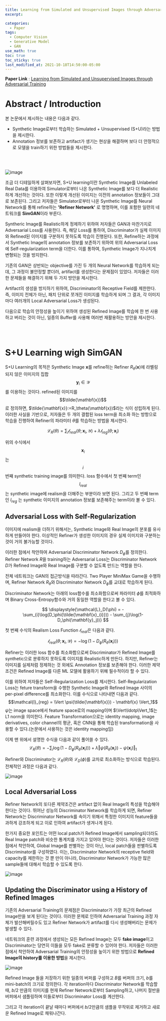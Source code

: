 ```yaml
---
title: Learning from Simulated and Unsupervised Images through Adversarial Training
excerpt:

categories:
  - Paper
tags:
  - Computer Vision
  - Generative Model
  - GAN
use_math: true
toc: true
toc_sticky: true
last_modified_at: 2021-10-18T14:50:00-05:00
---
```


**Paper Link** : [Learning from Simulated and Unsupervised Images through Adversarial Training](https://arxiv.org/pdf/1612.07828v2.pdf)

# Abstract / Introduction

본 논문에서 제시하는 내용은 다음과 같다. 
* Synthetic Image로부터 학습하는 Simulated + Unsupervised (S+U)라는 방법을 제시한다.
* Annotation 정보를 보존하고 artifact가 생기는 현상을 해결하며 보다 더 안정적으로 모델을 train하기 위한 방법들을 제시한다.
<br>
<br/>

![image](https://user-images.githubusercontent.com/25663769/137478156-41e2a761-ee24-476c-8047-3e2a55962c3d.png)

조금 더 디테일하게 살펴보자면, S+U learning이란 Synthetic Image를 Unlabeled Real Data를 이용하여 Simulator로부터 나온 Synthetic Image를 보다 더 Realistic하게 개선하는 것이다. 또한 이렇게 개선된 이미지는 이전의 annotation 정보들이 그대로 보존된다. 그리고 저자들은 Simulator로부터 나온 Synthetic Image를 Neural Network를 통해 refine하는 **'Refiner Network'** 로 명명하며, 이를 포함한 일련의 네트워크를 **SimGAN**이라 부른다.

Syntheric Image를 Realistic하게 정제하기 위하여 저자들은 GAN과 마찬가지로 Adversarial Loss를 사용한다. 즉, 해당 Loss를 통하여, Discriminator가 실제 이미지와 Refined된 이미지를 구분하지 못하도록 학습이 진행된다. 또한, Refine하는 과정에서 Synthetic Image의 annotation 정보를 보존하기 위하여 위의 Adversarial Loss에 Self-regularization term을 더한다. 이를 통하여, Synthetic Image가 지나치게 변형되는 것을 방지한다.

기존의 GAN은 상반되는 objective를 가진 두 개의 Neural Network를 학습하게 되는데, 그 과정이 불안정할 뿐더러, artifact를 생성한다는 문제점이 있었다. 저자들은 이러한 문제들을 해결하기 위해 두 가지 방안을 제시한다. 

Artifact의 생성을 방지하기 위하여, Discriminator의 Receptive Field를 제한한다. 즉, 이미지 전체가 아닌, 패치 단위로 쪼개진 이미지를 학습하게 되며 그 결과, 각 이미지마다 여러개의 Local Adversarial Loss가 생성된다. 

다음으로 학습의 안정성을 높이기 위하여 생성된 Refined Image를 학습에 한 번 사용하고 버리는 것이 아닌, 일종의 Buffer를 사용해 여러번 재활용하는 방안을 제시한다.

<br>
<br/>
 
# S+U Learning wigh SimGAN

S+U Learning의 목적은 Synthetic Image $\mathbf{x}$를 refine하는 Refiner $R_\theta(\mathbf{x})$에 라벨링되지 않은 이미지의 집합 
$$\mathbf{y}_i \in \mathcal{Y}$$
를 이용하는 것이다. refined된 이미지를 $$\tilde{\mathbf{x}}$$
로 정의하면, $\tilde{\mathbf{x}}:=R_\theta(\mathbf{x})$라는 식이 성립하게 된다. 이러한 사실을 기반으로, 저자들은 두 개의 결합된 loss term을 최소화 하는 방항으로 학습을 진행하여 Refiner의 파라미터 $\theta$를 학습하는 방법을 제시한다.

$$\displaystyle{\mathcal{L}_{\mathit{R}}(\theta) = \sum_{i} \mathcal{l}_{real}(\theta;\mathbf{x}_i, \mathcal{Y}) + \lambda\mathcal{l}_{reg}(\theta;\mathbf{x}_i)}$$ 

위의 수식에서 $$\mathbf{x}_i$$
는 $$i$$ 번째 synthetic training image를 의미한다. loss 함수에서 첫 번째 term인 $$l_{real}$$ 
는 synthetic image에 realism을 더해주는 부분이라 보면 된다. 그리고 두 번째 term인 $l_{reg}$ 는 synthetic 이미지의 annotation 정보를 보존해주는 term이라 볼 수 있다. 

## Adversarial Loss with Self-Regularization

이미지에 realism을 더하기 위해서는, Synthetic Image와 Real Image의 분포를 유사하게 만들어야 한다. 이상적인 Refiner가 생성한 이미지의 경우 실제 이미지와 구분하는 것이 거의 불가능할 것이다.

이러한 점에서 착안하여 Adversarial Discriminator Network $D_\phi$를 정의한다. Refiner Network $R$을 training하는 Adversarial Loss는 Discriminator Network $D$가 Refined Image와 Real Image를 구분할 수 없도록 만드는 역할을 한다.

전체 네트워크는 GAN의 접근방식을 따라간다. Two Player MiniMax Game을 수행하며, Refiner Network $R_\theta$와 Discriminator Network $D_\phi$를 교대로 학습하게 된다.

Discriminator Network는 아래의 loss함수를 최소화함으로써 파라미터 $\phi$를 최적화하며 Binary Cross-Entropy함수와 거의 동일한 역할을 한다고 볼 수 있다.

$$ \displaystyle{\mathcal{L}_D(\phi) = -\sum_{i}\log(D_\phi(\tilde{\mathbf{x}_{i}})) - \sum_{j}\log(1-D_\phi(\mathbf{y}_j))} $$


첫 번째 수식의 Realism Loss Function $\mathcal{l}_{real}$은 다음과 같다.

$$ \mathcal{l}_{real}(\theta; \mathbf{x}_{i},\mathcal{Y}) = -\log(1-D_\phi(R_\theta(\mathbf{x}_i))) $$

Refiner는 이러한 loss 함수를 최소화함으로써 Discriminator가 Refined Image를 synthetic으로 분류하지 못하도록 이미지를 Realistic하게 만든다.
하지만, Refiner는 이미지를 실제처럼 정제하는 것 외에도 Annotation 정보를 보존해야 한다. 이러한 제약 조건은 Refined Image를 다른 ML 모델에 활용하기 위해 필수적이라 할 수 있다. 

이를 위하여 저자들은 Self-Regularization Loss를 제시한다. Self-Regularization Loss는 feture transform을 수행한 Synthetic Image와 Refined Image 사이의 per-pixel difference를 최소화한다.
이를 수식으로 나타내면 다음과 같다.
$$\mathcal{l}_{reg} = \Vert \psi(\tilde{\mathbf{x}}) - \mathbf{x} \Vert_1$$
$\psi$는 image space에서 feature space로의 mapping이며 $\Vert\ldotp\Vert_1$는 $\text{L}1$ norm을 의미한다.
Feature Transformation으로는 identity mapping, image derivatives, color channel의 평균, 혹은 CNN을 통해 학습된 transformation을 사용할 수 있다.(논문에서 사용하는 것은 identity mapping임)

이제 맨 위에서 설명한 수식을 다음과 같이 풀어쓸 수 있다.
$$ \displaystyle{\mathcal{L}_R(\theta) = -\sum_i \log(1-D_\phi(R_\theta(\mathbf{x}_i))) + \lambda\Vert \psi(R_\theta(\mathbf{x}_i)) - \psi(\mathbf{x}_i) \Vert_1} $$

Refiner와 Discriminator는 $\mathcal{L}_R(\theta)$와 $\mathcal{L}_D(\phi)$를 교차로 최소화하는 방식으로 학습된다. 전체적인 과정은 다음과 같다.

![image](https://user-images.githubusercontent.com/25663769/137636780-439051c6-2694-48c8-8490-1369f073fb12.png)

## Local Adversarial Loss

Refiner Network의 또다른 제약조건은 artifact 없이 Real Image의 특성을 학습해야 한다는 것이다. 뛰어난 성능의 Discriminator Network를 학습하게 되면, Refiner Network는 Discriminator Network를 속이기 위해서 특정한 이미지의 feature들을 과하게 강조하게 되고 이로 인하여 artifact가 생겨나게 된다. 

한가지 중요한 포인트는 어떤 local patch가 Refined Image에서 sampling되더라도 Real Image patch와 비슷한 통계치를 가지고 있어야 한다는 것이다. 저자들은 이러한 점에서 착안하여, Global Image를 판별하는 것이 아닌, local patch들을 판별하도록 Discriminator를 구성하였다. 이는, Discriminator Network의 receptive field와 capacity를 제한하는 것 뿐 만이 아니라, Discriminator Network가 가능한 많은 sample들에 대해서 학습할 수 있도록 한다. 

![image](https://user-images.githubusercontent.com/25663769/137638329-a9efd4e9-07f0-418a-b471-1327d1f63519.png)

## Updating the Discriminator using a History of Refined Images

기존의 Adversarial Training의 문제점은 Discriminator가 가장 최근의 Refined Image만을 보게 된다는 것이다. 이러한 문제로 인하여 Adversarial Training 과정 자체가 발산해버릴수도 있고 Refiner Network가 artifact를 다시 생성해버리는 문제가 발생할 수 있다. 

네트워크의 훈련 과정에서 생성되는 모든 Refined Image는 모두 **fake image**이고 Discriminator는 당연히 이들을 모두 fake로 분류할 수 있어야 한다. 저자들은 이러한 점에서 착안하여 Adversarial Training의 안정성을 높이기 위한 방법으로 **Refined Image의 history를 이용한 방법**을 제시한다.

![image](https://user-images.githubusercontent.com/25663769/137638669-cfda55b0-1a02-460a-aa38-cb861dba270a.png)

Refined Image 들을 저장하기 위한 일종의 버퍼를 구성하고 $B$를 버퍼의 크기, $b$를 mini-batch의 크기로 정의한다. 각 iteration마다 Discriminator Network를 학습할 때, $b/2$ 만큼의 이미지를 현재 Refiner Network로부터 Sampling하고, 나머지 절반을 버퍼에서 샘플링하며 이들로부터 Discriminator Loss를 계산한다.

그리고 각 iteration이 끝날 때마다 버퍼에서 $b/2$만큼의 샘플을 무작위로 제거하고 새로운 Refined Image로 채워나간다.